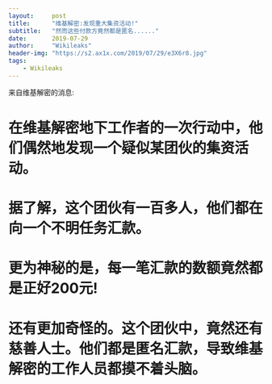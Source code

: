 ```yaml
---
layout:     post
title:      "维基解密:发现重大集资活动!"
subtitle:   "然而这些付款方竟然都是匿名......"
date:       2019-07-29
author:     "Wikileaks"
header-img: "https://s2.ax1x.com/2019/07/29/e3X6r8.jpg"
tags:
    - Wikileaks
---
```


来自维基解密的消息:  
# 在维基解密地下工作者的一次行动中，他们偶然地发现一个疑似某团伙的集资活动。  
# 据了解，这个团伙有一百多人，他们都在向一个不明任务汇款。  
# 更为神秘的是，每一笔汇款的数额竟然都是正好200元!
# 还有更加奇怪的。这个团伙中，竟然还有慈善人士。他们都是匿名汇款，导致维基解密的工作人员都摸不着头脑。

